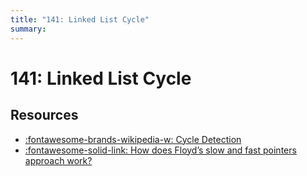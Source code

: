 ```yaml
---
title: "141: Linked List Cycle"
summary: 
---
```


141: Linked List Cycle
===

Resources
---

- [:fontawesome-brands-wikipedia-w: Cycle Detection](https://en.wikipedia.org/wiki/Cycle_detection#Floyd's_tortoise_and_hare)
- [:fontawesome-solid-link: How does Floyd’s slow and fast pointers approach work?](https://www.geeksforgeeks.org/how-does-floyds-slow-and-fast-pointers-approach-work/) 

